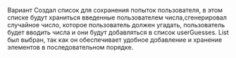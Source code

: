 Вариант
Создал список для сохранения попыток пользователя, в этом списке будут храниться введенные пользователем числа,сгенерировал случайное число, которое пользователь должен угадать,
пользователь будет вводить числа и они будут добавляться в список userGuesses. List был выбран, так как он обеспечивает удобное добавление и хранение элементов в последовательном порядке. 
